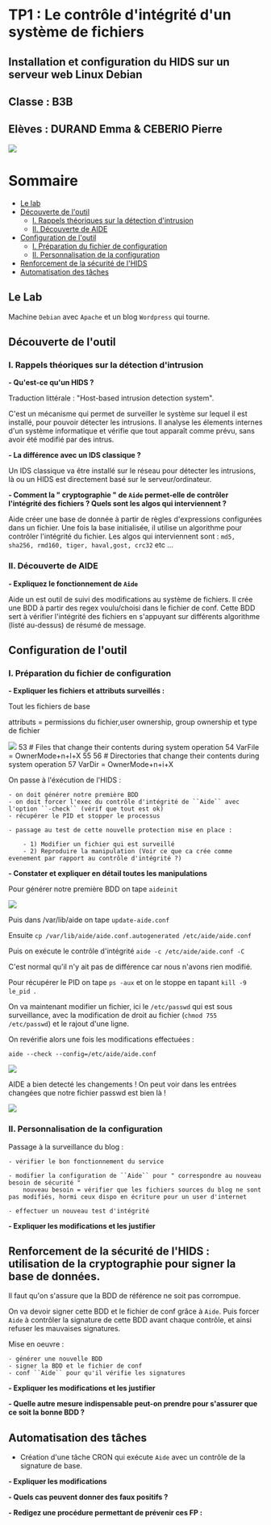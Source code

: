 # TP1 : Le contrôle d'intégrité d'un système de fichiers
## Installation et configuration du HIDS sur un serveur web Linux Debian

## Classe : B3B
## Elèves : DURAND Emma & CEBERIO Pierre

![](https://1.bp.blogspot.com/-w9niJ04eymc/UcwSC3wVmeI/AAAAAAAADfI/f_io0yqor9Y/s1600/aide_logo.gif)

# Sommaire 

- [Le lab](#le-lab)
- [Découverte de l'outil](#-Découverte-de-l'outil)
    - [I. Rappels théoriques sur la détection d'intrusion](#i-I.-Rappels-théoriques-sur-la-détection-d'intrusion)
    - [II. Découverte de AIDE](#ii-Découverte-de-AIDE)
- [Configuration de l'outil](#-Configuration-de-l'outil)
    - [I. Préparation du fichier de configuration](#i--Préparation-du-fichier-deconfiguration)
    - [II. Personnalisation de la configuration](#ii-Personnalisation-de-la-configuration)
- [Renforcement de la sécurité de l'HIDS](#-Renforcement-de-la-sécurité-de-l'HIDS)
- [Automatisation des tâches](#-Automatisation-des-tâches)


## Le Lab 

Machine ``Debian`` avec ``Apache`` et un blog ``Wordpress`` qui tourne.

## Découverte de l'outil

### I. Rappels théoriques sur la détection d'intrusion 

**- Qu'est-ce qu'un HIDS ?**

Traduction littérale : "Host-based intrusion detection system".

C'est un mécanisme qui permet de surveiller le système sur lequel il est installé, pour pouvoir détecter les intrusions. Il analyse les élements internes d'un système informatique et vérifie que tout apparaît comme prévu, sans avoir été modifié par des intrus.


**- La différence avec un IDS classique ?**

Un IDS classique va être installé sur le réseau pour détecter les intrusions, là ou un HIDS est directement basé sur le serveur/ordinateur.

**- Comment la " cryptographie " de ``Aide`` permet-elle de contrôler l'intégrité des fichiers ? Quels sont les algos qui interviennent ?**

Aide créer une base de donnée à partir de règles d'expressions configurées dans un fichier. Une fois la base initialisée, il utilise un algorithme pour contrôler l'intégrité du fichier. 
Les algos qui interviennent sont : ``md5, sha256, rmd160, tiger, haval,gost, crc32`` etc ...

### II. Découverte de AIDE 

**- Expliquez le fonctionnement de ``Aide``**

Aide un est outil de suivi des modifications au système de fichiers. Il crée une BDD à partir des regex voulu/choisi dans le fichier de conf. Cette BDD sert à vérifier l'intégrité des fichiers en s'appuyant sur différents algorithme (listé au-dessus) de résumé de message.

## Configuration de l'outil

### I. Préparation du fichier de configuration 

**- Expliquer les fichiers et attributs surveillés :**

Tout les fichiers de base   

attributs = permissions du fichier,user ownership, group ownership   et type de fichier

![](https://i.gyazo.com/b4e6072451314448f0dec0a6e7d7ed8f.png)
    53 # Files that change their contents during system operation
    54 VarFile = OwnerMode+n+l+X
    55 
    56 # Directories that change their contents during system operation
    57 VarDir = OwnerMode+n+i+X


On passe à l'éxécution de l'HIDS :

    - on doit générer notre première BDD
    - on doit forcer l'exec du contrôle d'intégrité de ``Aide`` avec l'option ``-check`` (vérif que tout est ok)
    - récupérer le PID et stopper le processus

    - passage au test de cette nouvelle protection mise en place :

        - 1) Modifier un fichier qui est surveillé
        - 2) Reproduire la manipulation (Voir ce que ca crée comme evenement par rapport au contrôle d'intégrité ?)

**- Constater et expliquer en détail toutes les manipulations**

Pour générer notre première BDD on tape ``aideinit``

![](img/aideinit.png)

Puis dans /var/lib/aide on tape ``update-aide.conf``

Ensuite ``cp /var/lib/aide/aide.conf.autogenerated /etc/aide/aide.conf``

Puis on exécute le contrôle d'intégrité ``aide -c /etc/aide/aide.conf -C``


C'est normal qu'il n'y ait pas de différence car nous n'avons rien modifié.

Pour récupérer le PID on tape ``ps -aux`` et on le stoppe en tapant ``kill -9 le_pid ``.

On va maintenant modifier un fichier, ici le ``/etc/passwd`` qui est sous surveillance, avec la modification de droit au fichier (``chmod 755 /etc/passwd``) et le rajout d'une ligne.

On revérifie alors une fois les modifications effectuées :

``aide --check --config=/etc/aide/aide.conf``

![](img/aidecheckchange.png)

AIDE a bien detecté les changements ! On peut voir dans les entrées changées que notre fichier passwd est bien là !

![](img/etc_passwd.png)

### II. Personnalisation de la configuration 

Passage à la surveillance du blog :

    - vérifier le bon fonctionnement du service 

    - modifier la configuration de ``Aide`` pour " correspondre au nouveau besoin de sécurité " 
        nouveau besoin = vérifier que les fichiers sources du blog ne sont pas modifiés, hormi ceux dispo en écriture pour un user d'internet

    - effectuer un nouveau test d'intégrité

**- Expliquer les modifications et les justifier**


##  Renforcement de la sécurité de l'HIDS : utilisation de la cryptographie pour signer la base de données.

Il faut qu'on s'assure que la BDD de référence ne soit pas corrompue.

On va devoir signer cette BDD et le fichier de conf grâce à ``Aide``. Puis forcer ``Aide`` à contrôler la signature de cette BDD avant chaque contrôle, et ainsi refuser les mauvaises signatures.

Mise en oeuvre :

    - générer une nouvelle BDD
    - signer la BDD et le fichier de conf
    - conf ``Aide`` pour qu'il vérifie les signatures

**- Expliquer les modifications et les justifier**

**- Quelle autre mesure indispensable peut-on prendre pour s'assurer que ce soit la bonne BDD ?**


## Automatisation des tâches 

- Création d'une tâche CRON qui exécute ``Aide`` avec un contrôle de la signature de base.

**- Expliquer les modifications**

**- Quels cas peuvent donner des faux positifs ?**

**- Redigez une procédure permettant de prévenir ces FP :**

